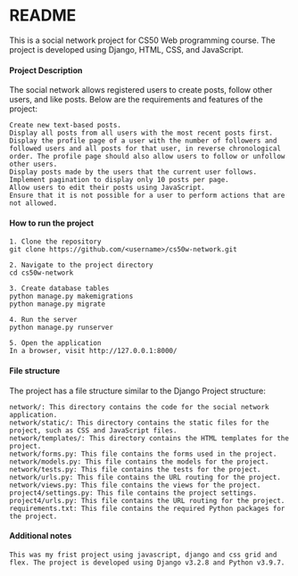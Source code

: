 # README

This is a social network project for CS50 Web programming course. The project is developed using Django, HTML, CSS, and JavaScript.

#### Project Description

The social network allows registered users to create posts, follow other users, and like posts. Below are the requirements and features of the project:

    Create new text-based posts.
    Display all posts from all users with the most recent posts first.
    Display the profile page of a user with the number of followers and followed users and all posts for that user, in reverse chronological order. The profile page should also allow users to follow or unfollow other users.
    Display posts made by the users that the current user follows.
    Implement pagination to display only 10 posts per page.
    Allow users to edit their posts using JavaScript.
    Ensure that it is not possible for a user to perform actions that are not allowed.

#### How to run the project

    1. Clone the repository
    git clone https://github.com/<username>/cs50w-network.git

    2. Navigate to the project directory
    cd cs50w-network

    3. Create database tables
    python manage.py makemigrations
    python manage.py migrate
    
    4. Run the server
    python manage.py runserver

    5. Open the application 
    In a browser, visit http://127.0.0.1:8000/

#### File structure

The project has a file structure similar to the Django Project structure:

    network/: This directory contains the code for the social network application.
    network/static/: This directory contains the static files for the project, such as CSS and JavaScript files.
    network/templates/: This directory contains the HTML templates for the project.
    network/forms.py: This file contains the forms used in the project.
    network/models.py: This file contains the models for the project.
    network/tests.py: This file contains the tests for the project.
    network/urls.py: This file contains the URL routing for the project.
    network/views.py: This file contains the views for the project.
    project4/settings.py: This file contains the project settings.
    project4/urls.py: This file contains the URL routing for the project.
    requirements.txt: This file contains the required Python packages for the project.

#### Additional notes

    This was my frist project using javascript, django and css grid and flex. The project is developed using Django v3.2.8 and Python v3.9.7.
